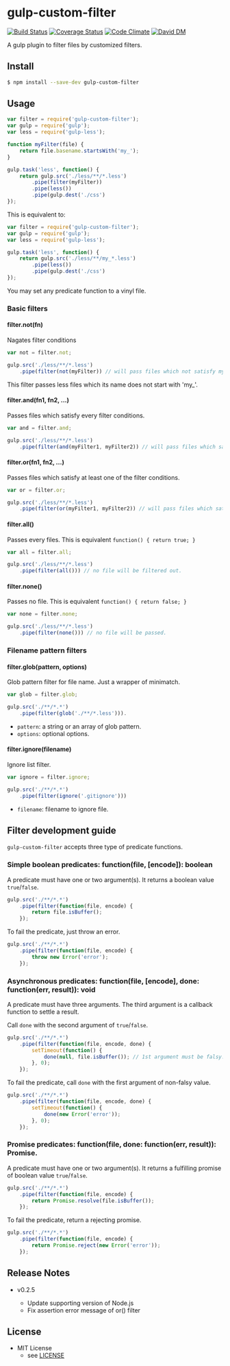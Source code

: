 # gulp-custom-filter
[![Build Status](https://secure.travis-ci.org/a-miyashita/gulp-custom-filter.png?branch=master)](http://travis-ci.org/a-miyashita/gulp-custom-filter)
[![Coverage Status](https://coveralls.io/repos/a-miyashita/gulp-custom-filter/badge.svg?branch=master&service=github)](https://coveralls.io/github/a-miyashita/gulp-custom-filter?branch=master)
[![Code Climate](https://codeclimate.com/github/a-miyashita/gulp-custom-filter/badges/gpa.svg)](https://codeclimate.com/github/a-miyashita/gulp-custom-filter)
[![David DM](https://david-dm.org/a-miyashita/gulp-custom-filter.svg)](https://david-dm.org/a-miyashita/gulp-custom-filter)

A gulp plugin to filter files by customized filters.

## Install

```bash
$ npm install --save-dev gulp-custom-filter
```

## Usage

```javascript
var filter = require('gulp-custom-filter');
var gulp = require('gulp');
var less = require('gulp-less');

function myFilter(file) {
	return file.basename.startsWith('my_');
}

gulp.task('less', function() {
	return gulp.src('./less/**/*.less')
		.pipe(filter(myFilter))
		.pipe(less())
		.pipe(gulp.dest('./css')
});
```

This is equivalent to:

```javascript
var filter = require('gulp-custom-filter');
var gulp = require('gulp');
var less = require('gulp-less');

gulp.task('less', function() {
	return gulp.src('./less/**/my_*.less')
		.pipe(less())
		.pipe(gulp.dest('./css')
});
```

You may set any predicate function to a vinyl file.

### Basic filters

#### filter.not(fn)

Nagates filter conditions

```javascript
var not = filter.not;

gulp.src('./less/**/*.less')
	.pipe(filter(not(myFilter)) // will pass files which not satisfy myFilter
```	

This filter passes less files which its name does not start with 'my_'.

#### filter.and(fn1, fn2, ...)

Passes files which satisfy every filter conditions.

```javascript
var and = filter.and;

gulp.src('./less/**/*.less')
	.pipe(filter(and(myFilter1, myFilter2)) // will pass files which satisfy myFilter1 and myFilter2
```	

#### filter.or(fn1, fn2, ...)

Passes files which satisfy at least one of the filter conditions.

```javascript
var or = filter.or;

gulp.src('./less/**/*.less')
	.pipe(filter(or(myFilter1, myFilter2)) // will pass files which satisfy myFilter1 or myFilter2
```	

#### filter.all()

Passes every files. This is equivalent `function() { return true; }`

```javascript
var all = filter.all;

gulp.src('./less/**/*.less')
	.pipe(filter(all())) // no file will be filtered out.
```	

#### filter.none()

Passes no file. This is equivalent `function() { return false; }`

```javascript
var none = filter.none;

gulp.src('./less/**/*.less')
	.pipe(filter(none())) // no file will be passed.
```	

### Filename pattern filters

#### filter.glob(pattern, options)

Glob pattern filter for file name. Just a wrapper of minimatch.

```javascript
var glob = filter.glob;

gulp.src('./**/*.*')
	.pipe(filter(glob('./**/*.less'))).
```	

* `pattern`: a string or an array of glob pattern.
* `options`: optional options.

#### filter.ignore(filename)

Ignore list filter.

```javascript
var ignore = filter.ignore;

gulp.src('./**/*.*')
	.pipe(filter(ignore('.gitignore')))
```

* `filename`: filename to ignore file.

## Filter development guide

`gulp-custom-filter` accepts three type of predicate functions.

### Simple boolean predicates: function(file, [encode]): boolean

A predicate must have one or two argument(s).
It returns a boolean value `true`/`false`.

```javascript
gulp.src('./**/*.*')
	.pipe(filter(function(file, encode) {
		return file.isBuffer();
	});
```

To fail the predicate, just throw an error.

```javascript
gulp.src('./**/*.*')
	.pipe(filter(function(file, encode) {
		throw new Error('error');
	});
```


### Asynchronous predicates: function(file, [encode], done: function(err, result)): void

A predicate must have three arguments.
The third argument is a callback function to settle a result.

Call `done` with the second argument of `true`/`false`.

```javascript
gulp.src('./**/*.*')
	.pipe(filter(function(file, encode, done) {
		setTimeout(function() {
			done(null, file.isBuffer()); // 1st argument must be falsy.
		}, 0);
	});
```

To fail the predicate, call `done` with the first argument of non-falsy value.

```javascript
gulp.src('./**/*.*')
	.pipe(filter(function(file, encode, done) {
		setTimeout(function() {
			done(new Error('error'));
		}, 0);
	});
```

### Promise predicates: function(file, done: function(err, result)): Promise.<boolean>

A predicate must have one or two argument(s).
It returns a fulfilling promise of boolean value `true`/`false`.

```javascript
gulp.src('./**/*.*')
	.pipe(filter(function(file, encode) {
		return Promise.resolve(file.isBuffer());
	});
```

To fail the predicate, return a rejecting promise.

```javascript
gulp.src('./**/*.*')
	.pipe(filter(function(file, encode) {
		return Promise.reject(new Error('error'));
	});
```

## Release Notes

* v0.2.5

	* Update supporting version of Node.js
	* Fix assertion error message of or() filter

## License

* MIT License
	* see [LICENSE](LICENSE)
